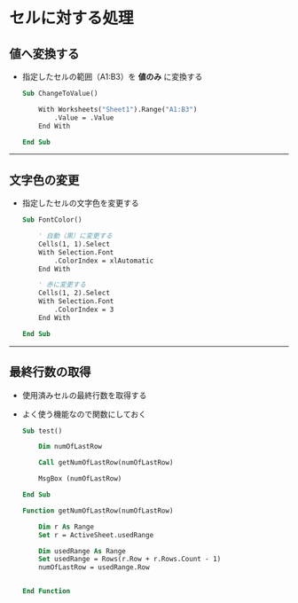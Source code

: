 # セルに対する処理

## 値へ変換する

* 指定したセルの範囲（A1:B3）を __値のみ__ に変換する

  ```vb
  Sub ChangeToValue()

      With Worksheets("Sheet1").Range("A1:B3")
          .Value = .Value
      End With

  End Sub
  ```

***

## 文字色の変更

* 指定したセルの文字色を変更する

  ```vb
  Sub FontColor()

      ' 自動（黒）に変更する
      Cells(1, 1).Select
      With Selection.Font
          .ColorIndex = xlAutomatic
      End With

      ' 赤に変更する
      Cells(1, 2).Select
      With Selection.Font
          .ColorIndex = 3
      End With

  End Sub
  ```

***

## 最終行数の取得

* 使用済みセルの最終行数を取得する
* よく使う機能なので関数にしておく

  ```vb
  Sub test()

      Dim numOfLastRow

      Call getNumOfLastRow(numOfLastRow)

      MsgBox (numOfLastRow)

  End Sub

  Function getNumOfLastRow(numOfLastRow)

      Dim r As Range
      Set r = ActiveSheet.usedRange

      Dim usedRange As Range
      Set usedRange = Rows(r.Row + r.Rows.Count - 1)
      numOfLastRow = usedRange.Row


  End Function
  ```
